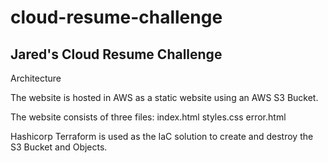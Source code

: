 # cloud-resume-challenge
Jared's Cloud Resume Challenge
---
Architecture

The website is hosted in AWS as a static website using an AWS S3 Bucket.

The website consists of three files:
    index.html
    styles.css
    error.html

Hashicorp Terraform is used as the IaC solution to create and destroy the S3 Bucket and Objects.